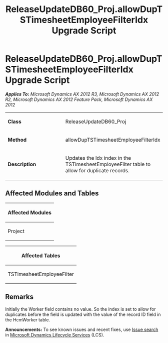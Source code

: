 ﻿---
title: ReleaseUpdateDB60_Proj.allowDupTSTimesheetEmployeeFilterIdx Upgrade Script
TOCTitle: ReleaseUpdateDB60_Proj.allowDupTSTimesheetEmployeeFilterIdx Upgrade Script
ms:assetid: 8adabeaa-fc2e-09e3-5ac7-adf51106002c
ms:mtpsurl: https://msdn.microsoft.com/en-us/library/JJ736411(v=AX.60)
ms:contentKeyID: 49709601
ms.date: 05/18/2015
mtps_version: v=AX.60
---

# ReleaseUpdateDB60\_Proj.allowDupTSTimesheetEmployeeFilterIdx Upgrade Script 


_**Applies To:** Microsoft Dynamics AX 2012 R3, Microsoft Dynamics AX 2012 R2, Microsoft Dynamics AX 2012 Feature Pack, Microsoft Dynamics AX 2012_

<table>
<colgroup>
<col style="width: 50%" />
<col style="width: 50%" />
</colgroup>
<tbody>
<tr class="odd">
<td><p><strong>Class</strong></p></td>
<td><p>ReleaseUpdateDB60_Proj</p></td>
</tr>
<tr class="even">
<td><p><strong>Method</strong></p></td>
<td><p>allowDupTSTimesheetEmployeeFilterIdx</p></td>
</tr>
<tr class="odd">
<td><p><strong>Description</strong></p></td>
<td><p>Updates the Idx index in the TSTimesheetEmployeeFilter table to allow for duplicate records.</p></td>
</tr>
</tbody>
</table>


## Affected Modules and Tables

<table>
<colgroup>
<col style="width: 100%" />
</colgroup>
<thead>
<tr class="header">
<th><p>Affected Modules</p></th>
</tr>
</thead>
<tbody>
<tr class="odd">
<td><p>Project</p></td>
</tr>
</tbody>
</table>


<table>
<colgroup>
<col style="width: 100%" />
</colgroup>
<thead>
<tr class="header">
<th><p>Affected Tables</p></th>
</tr>
</thead>
<tbody>
<tr class="odd">
<td><p>TSTimesheetEmployeeFilter</p></td>
</tr>
</tbody>
</table>


## Remarks

Initially the Worker field contains no value. So the index is set to allow for duplicates before the field is updated with the value of the record ID field in the HcmWorker table.

  
**Announcements:** To see known issues and recent fixes, use [Issue search](http://go.microsoft.com/fwlink/?linkid=389258) in [Microsoft Dynamics Lifecycle Services](http://go.microsoft.com/fwlink/?linkid=306505) (LCS).

